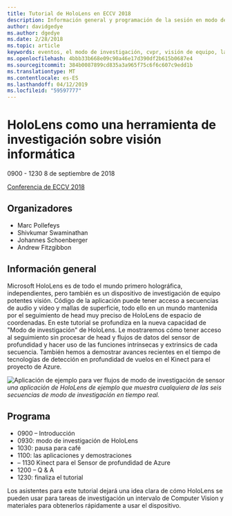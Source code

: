 ```yaml
---
title: Tutorial de HoloLens en ECCV 2018
description: Información general y programación de la sesión en modo de investigación de HoloLens, se entregue en la conferencia ECCV 8 de septiembre de 2018.
author: davidgedye
ms.author: dgedye
ms.date: 2/28/2018
ms.topic: article
keywords: eventos, el modo de investigación, cvpr, visión de equipo, la investigación, HoloLens
ms.openlocfilehash: 4bbb33b668e09c90a46e17d390df2b615b0687e4
ms.sourcegitcommit: 384b0087899cd835a3a965f75c6f6c607c9edd1b
ms.translationtype: MT
ms.contentlocale: es-ES
ms.lasthandoff: 04/12/2019
ms.locfileid: "59597777"
---
```

# <a name="hololens-as-a-tool-for-computer-vision-research"></a>HoloLens como una herramienta de investigación sobre visión informática
0900 - 1230 8 de septiembre de 2018

[Conferencia de ECCV 2018](https://eccv2018.org)

## <a name="organizers"></a>Organizadores
* Marc Pollefeys
* Shivkumar Swaminathan
* Johannes Schoenberger
* Andrew Fitzgibbon

## <a name="overview"></a>Información general
Microsoft HoloLens es de todo el mundo primero holográfica, independientes, pero también es un dispositivo de investigación de equipo potentes visión.
Código de la aplicación puede tener acceso a secuencias de audio y vídeo y mallas de superficie, todo ello en un mundo mantenida por el seguimiento de head muy preciso de HoloLens de espacio de coordenadas. En este tutorial se profundiza en la nueva capacidad de "Modo de investigación" de HoloLens.
Le mostraremos cómo tener acceso al seguimiento sin procesar de head y flujos de datos del sensor de profundidad y hacer uso de las funciones intrínsecas y extrinsics de cada secuencia.  También hemos a demostrar avances recientes en el tiempo de tecnologías de detección en profundidad de vuelos en el Kinect para el proyecto de Azure.

![Aplicación de ejemplo para ver flujos de modo de investigación de sensor](images/sensor-stream-viewer.jpg)
*una aplicación de HoloLens de ejemplo que muestra cualquiera de las seis secuencias de modo de investigación en tiempo real.*

## <a name="schedule"></a>Programa
* 0900 – Introducción
* 0930: modo de investigación de HoloLens
* 1030: pausa para café
* 1100: las aplicaciones y demostraciones
* – 1130 Kinect para el Sensor de profundidad de Azure
* 1200 – Q & A
* 1230: finaliza el tutorial

Los asistentes para este tutorial dejará una idea clara de cómo HoloLens se pueden usar para tareas de investigación un intervalo de Computer Vision y materiales para obtenerlos rápidamente a usar el dispositivo.
